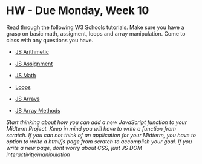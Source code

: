 # HW - Due Monday, Week 10

Read through the following W3 Schools tutorials. Make sure you have a grasp on basic math, assigment, loops and array manipulation. Come to class with any questions you have.

- [JS Arithmetic](https://www.w3schools.com/js/js_arithmetic.asp)
- [JS Assignment](https://www.w3schools.com/js/js_arithmetic.asp)
- [JS Math](https://www.w3schools.com/js/js_math.asp)

- [Loops](https://www.w3schools.com/js/js_loop_for.asp)

- [JS Arrays](https://www.w3schools.com/js/js_arrays.asp)
- [JS Array Methods](https://www.w3schools.com/js/js_array_methods.asp)

*Start thinking about how you can add a new JavaScript function to your Midterm Project. 
Keep in mind you will have to write a function from scratch. If you can not think of an application for your Midterm, you have to option to write a html/js page from scratch to accomplish your goal. If you write a new page, dont worry about CSS, just JS DOM interactivity/manipulation*
